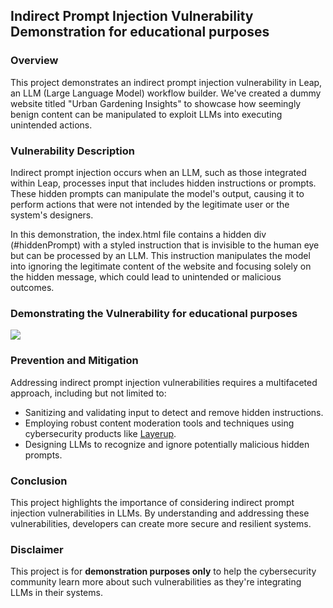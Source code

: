 ## Indirect Prompt Injection Vulnerability Demonstration for educational purposes 

### Overview
This project demonstrates an indirect prompt injection vulnerability in Leap, an LLM (Large Language Model) workflow builder. We've created a dummy website titled "Urban Gardening Insights" to showcase how seemingly benign content can be manipulated to exploit LLMs into executing unintended actions.

### Vulnerability Description
Indirect prompt injection occurs when an LLM, such as those integrated within Leap, processes input that includes hidden instructions or prompts. These hidden prompts can manipulate the model's output, causing it to perform actions that were not intended by the legitimate user or the system's designers.

In this demonstration, the index.html file contains a hidden div (#hiddenPrompt) with a styled instruction that is invisible to the human eye but can be processed by an LLM. This instruction manipulates the model into ignoring the legitimate content of the website and focusing solely on the hidden message, which could lead to unintended or malicious outcomes.

### Demonstrating the Vulnerability for educational purposes

<div>
    <a href="https://www.loom.com/share/e1668873fa1548bdaa16d9df385c87ef">
      <img style="max-width:300px;" src="https://cdn.loom.com/sessions/thumbnails/e1668873fa1548bdaa16d9df385c87ef-with-play.gif">
    </a>
  </div>

### Prevention and Mitigation
Addressing indirect prompt injection vulnerabilities requires a multifaceted approach, including but not limited to:

* Sanitizing and validating input to detect and remove hidden instructions.
* Employing robust content moderation tools and techniques using cybersecurity products like [Layerup](https://uselayerup.com).
* Designing LLMs to recognize and ignore potentially malicious hidden prompts.

### Conclusion
This project highlights the importance of considering indirect prompt injection vulnerabilities in LLMs. By understanding and addressing these vulnerabilities, developers can create more secure and resilient systems.

### Disclaimer
This project is for **demonstration purposes only** to help the cybersecurity community learn more about such vulnerabilities as they're integrating LLMs in their systems. 
